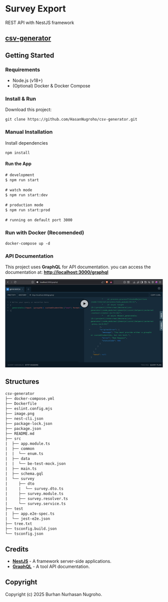 # Survey Export

REST API with NestJS framework

## [csv-generator](https://github.com/HasanNugroho/csv-generator)

## Getting Started

### Requirements

- Node.js (v18+)
- (Optional) Docker & Docker Compose

### Install & Run

Download this project:

```shell script
git clone https://github.com/HasanNugroho/csv-generator.git
```

### Manual Installation

Install dependencies

```shell script
npm install
```

#### Run the App

```shell script
# development
$ npm run start

# watch mode
$ npm run start:dev

# production mode
$ npm run start:prod

# running on default port 3000
```

### Run with Docker (Recomended)

```shell script
docker-compose up -d
```

### API Documentation

This project uses **GraphQL** for API documentation. you can access the documentation at: **[http://localhost:3000/graphql](http://localhost:3000/graphql)**

![documentation](/image.png)

## Structures

```
csv-generator
├── docker-compose.yml
├── Dockerfile
├── eslint.config.mjs
├── image.png
├── nest-cli.json
├── package-lock.json
├── package.json
├── README.md
├── src
|  ├── app.module.ts
|  ├── common
|  |  └── enum.ts
|  ├── data
|  |  └── be-test-mock.json
|  ├── main.ts
|  ├── schema.gql
|  └── survey
|     ├── dto
|     |  └── survey.dto.ts
|     ├── survey.module.ts
|     ├── survey.resolver.ts
|     └── survey.service.ts
├── test
|  ├── app.e2e-spec.ts
|  └── jest-e2e.json
├── tree.txt
├── tsconfig.build.json
└── tsconfig.json
```

## Credits

- **[NestJS](https://nestjs.com/)** - A framework server-side applications.
- **[GraphQL](https://graphql.org/)** - A tool API documentation.

## Copyright

Copyright (c) 2025 Burhan Nurhasan Nugroho.

